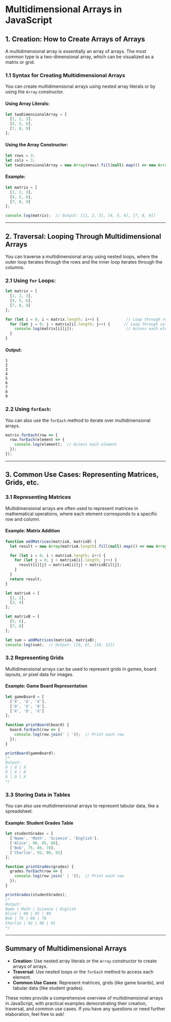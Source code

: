 # **Multidimensional Arrays in JavaScript**

## **1. Creation: How to Create Arrays of Arrays**

A multidimensional array is essentially an array of arrays. The most common type is a two-dimensional array, which can be visualized as a matrix or grid.

### **1.1 Syntax for Creating Multidimensional Arrays**

You can create multidimensional arrays using nested array literals or by using the `Array` constructor.

#### **Using Array Literals:**

```javascript
let twoDimensionalArray = [
  [1, 2, 3],
  [4, 5, 6],
  [7, 8, 9]
];
```

#### **Using the Array Constructor:**

```javascript
let rows = 3;
let cols = 3;
let twoDimensionalArray = new Array(rows).fill(null).map(() => new Array(cols).fill(0));
```

#### **Example:**

```javascript
let matrix = [
  [1, 2, 3],
  [4, 5, 6],
  [7, 8, 9]
];

console.log(matrix);  // Output: [[1, 2, 3], [4, 5, 6], [7, 8, 9]]
```

---

## **2. Traversal: Looping Through Multidimensional Arrays**

You can traverse a multidimensional array using nested loops, where the outer loop iterates through the rows and the inner loop iterates through the columns.

### **2.1 Using `for` Loops:**

```javascript
let matrix = [
  [1, 2, 3],
  [4, 5, 6],
  [7, 8, 9]
];

for (let i = 0; i < matrix.length; i++) {            // Loop through rows
  for (let j = 0; j < matrix[i].length; j++) {      // Loop through columns
    console.log(matrix[i][j]);                       // Access each element
  }
}
```

#### **Output:**

```
1
2
3
4
5
6
7
8
9
```

### **2.2 Using `forEach`:**

You can also use the `forEach` method to iterate over multidimensional arrays.

```javascript
matrix.forEach(row => {
  row.forEach(element => {
    console.log(element);  // Access each element
  });
});
```

---

## **3. Common Use Cases: Representing Matrices, Grids, etc.**

### **3.1 Representing Matrices**

Multidimensional arrays are often used to represent matrices in mathematical operations, where each element corresponds to a specific row and column.

#### **Example: Matrix Addition**

```javascript
function addMatrices(matrixA, matrixB) {
  let result = new Array(matrixA.length).fill(null).map(() => new Array(matrixA[0].length).fill(0));

  for (let i = 0; i < matrixA.length; i++) {
    for (let j = 0; j < matrixA[i].length; j++) {
      result[i][j] = matrixA[i][j] + matrixB[i][j];
    }
  }
  return result;
}

let matrixA = [
  [1, 2],
  [3, 4]
];

let matrixB = [
  [5, 6],
  [7, 8]
];

let sum = addMatrices(matrixA, matrixB);
console.log(sum);  // Output: [[6, 8], [10, 12]]
```

### **3.2 Representing Grids**

Multidimensional arrays can be used to represent grids in games, board layouts, or pixel data for images.

#### **Example: Game Board Representation**

```javascript
let gameBoard = [
  ['X', 'O', 'X'],
  ['O', 'X', 'O'],
  ['X', 'O', 'X']
];

function printBoard(board) {
  board.forEach(row => {
    console.log(row.join(' | '));  // Print each row
  });
}

printBoard(gameBoard);
/*
Output:
X | O | X
O | X | O
X | O | X
*/
```

### **3.3 Storing Data in Tables**

You can also use multidimensional arrays to represent tabular data, like a spreadsheet.

#### **Example: Student Grades Table**

```javascript
let studentGrades = [
  ['Name', 'Math', 'Science', 'English'],
  ['Alice', 90, 85, 88],
  ['Bob', 75, 80, 78],
  ['Charlie', 92, 88, 91]
];

function printGrades(grades) {
  grades.forEach(row => {
    console.log(row.join(' | '));  // Print each row
  });
}

printGrades(studentGrades);
/*
Output:
Name | Math | Science | English
Alice | 90 | 85 | 88
Bob | 75 | 80 | 78
Charlie | 92 | 88 | 91
*/
```

---

## **Summary of Multidimensional Arrays**

- **Creation**: Use nested array literals or the `Array` constructor to create arrays of arrays.
- **Traversal**: Use nested loops or the `forEach` method to access each element.
- **Common Use Cases**: Represent matrices, grids (like game boards), and tabular data (like student grades).

These notes provide a comprehensive overview of multidimensional arrays in JavaScript, with practical examples demonstrating their creation, traversal, and common use cases. If you have any questions or need further elaboration, feel free to ask!
